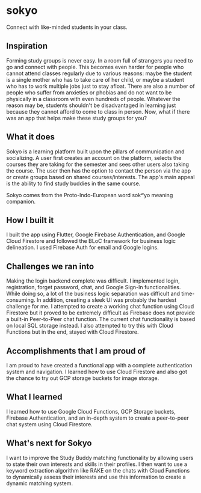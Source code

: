 # sokyo

Connect with like-minded students in your class.

## Inspiration
Forming study groups is never easy. In a room full of strangers you need to go and connect with people. This becomes even harder for people who cannot attend classes regularly due to various reasons: maybe the student is a single mother who has to take care of her child, or maybe a student who has to work multiple jobs just to stay afloat. There are also a number of people who suffer from anxieties or phobias and do not want to be physically in a classroom with even hundreds of people. Whatever the reason may be, students shouldn't be disadvantaged in learning just because they cannot afford to come to class in person. Now, what if there was an app that helps make these study groups for you?
## What it does
Sokyo is a learning platform built upon the pillars of communication and socializing. A user first creates an account on the platform, selects the courses they are taking for the semester and sees other users also taking the course. The user then has the option to contact the person via the app or create groups based on shared courses/interests. The app's main appeal is the ability to find study buddies in the same course. 

Sokyo comes from the Proto-Indo-European word sokʷyo meaning companion.
## How I built it
I built the app using Flutter, Google Firebase Authentication, and Google Cloud Firestore and followed the BLoC framework for business logic delineation. I used Firebase Auth for email and Google logins.
## Challenges we ran into
Making the login backend complete was difficult. I implemented login, registration, forget password, chat, and Google Sign-In functionalities. While doing so, a lot of the business logic separation was difficult and time-consuming. In addition, creating a sleek UI was probably the hardest challenge for me. 
I attempted to create a working chat function using Cloud Firestore but it proved to be extremely difficult as Firebase does not provide a built-in Peer-to-Peer chat function. The current chat functionality is based on local SQL storage instead. I also attempted to try this with Cloud Functions but in the end, stayed with Cloud Firestore.
## Accomplishments that I am proud of
I am proud to have created a functional app with a complete authentication system and navigation. I learned how to use Cloud Firestore and also got the chance to try out GCP storage buckets for image storage.
## What I learned
I learned how to use Google Cloud Functions, GCP Storage buckets, Firebase Authentication, and an in-depth system to create a peer-to-peer chat system using Cloud Firestore.
## What's next for Sokyo
I want to improve the Study Buddy matching functionality by allowing users to state their own interests and skills in their profiles. I then want to use a keyword extraction algorithm like RAKE on the chats with Cloud Functions to dynamically assess their interests and use this information to create a dynamic matching system.
